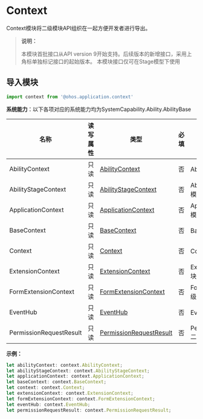 # Context

Context模块将二级模块API组织在一起方便开发者进行导出。

> **说明：**
> 
> 本模块首批接口从API version 9开始支持。后续版本的新增接口，采用上角标单独标记接口的起始版本。
> 本模块接口仅可在Stage模型下使用

## 导入模块

```ts
import context from '@ohos.application.context'
```

**系统能力**：以下各项对应的系统能力均为SystemCapability.Ability.AbilityBase

| 名称        | 读写属性 | 类型                 | 必填 | 描述                                                         |
| ----------- | -------- | -------------------- | ---- | ------------------------------------------------------------ |
| AbilityContext    | 只读     | [AbilityContext](js-apis-ability-context.md)               | 否   | AbilityContext二级模块。                                |
| AbilityStageContext   | 只读     | [AbilityStageContext](js-apis-inner-application-abilityStageContext.md)               | 否   | AbilityStageContext二级模块。 |
| ApplicationContext   | 只读     | [ApplicationContext](js-apis-inner-application-applicationContext.md)               | 否   | ApplicationContext二级模块。 |
| BaseContext   | 只读     | [BaseContext](js-apis-inner-application-baseContext.md)               | 否   | BaseContext二级模块。 |
| Context   | 只读     | [Context](js-apis-inner-application-context.md)               | 否   | Context二级模块。 |
| ExtensionContext   | 只读     | [ExtensionContext](js-apis-inner-application-extensionContext.md)               | 否   | ExtensionContext二级模块。 |
| FormExtensionContext   | 只读     | [FormExtensionContext](js-apis-inner-application-formExtensionContext.md)               | 否   | FormExtensionContext二级模块。 |
| EventHub   | 只读     | [EventHub](js-apis-inner-application-eventHub.md)               | 否   | EventHub二级模块。 |
| PermissionRequestResult   | 只读     | [PermissionRequestResult](js-apis-inner-application-permissionRequestResult.md)               | 否   | PermissionRequestResult二级模块。 |

**示例：**
```ts
let abilityContext: context.AbilityContext;
let abilityStageContext: context.AbilityStageContext;
let applicationContext: context.ApplicationContext;
let baseContext: context.BaseContext;
let context: context.Context;
let extensionContext: context.ExtensionContext;  
let formExtensionContext: context.FormExtensionContext;
let eventHub: context.EventHub;
let permissionRequestResult: context.PermissionRequestResult;
```